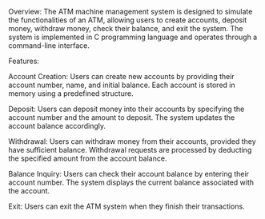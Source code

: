Overview:
The ATM machine management system is designed to simulate the functionalities of an ATM, allowing users to create accounts, deposit money, withdraw money, check their balance, and exit the system. The system is implemented in C programming language and operates through a command-line interface.

Features:

Account Creation:
Users can create new accounts by providing their account number, name, and initial balance.
Each account is stored in memory using a predefined structure.

Deposit:
Users can deposit money into their accounts by specifying the account number and the amount to deposit.
The system updates the account balance accordingly.

Withdrawal:
Users can withdraw money from their accounts, provided they have sufficient balance.
Withdrawal requests are processed by deducting the specified amount from the account balance.

Balance Inquiry:
Users can check their account balance by entering their account number.
The system displays the current balance associated with the account.

Exit:
Users can exit the ATM system when they finish their transactions.
